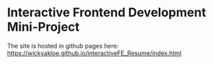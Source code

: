 # Interactive Frontend Development Mini-Project

The site is hosted in github pages 
here: https://wickyakloe.github.io/interactiveFE_Resume/index.html